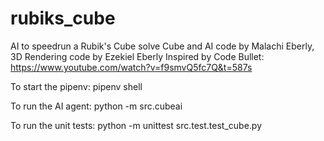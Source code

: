 # rubiks_cube
AI to speedrun a Rubik's Cube solve
Cube and AI code by Malachi Eberly, 3D Rendering code by Ezekiel Eberly
Inspired by Code Bullet: https://www.youtube.com/watch?v=f9smvQ5fc7Q&t=587s

To start the pipenv:
pipenv shell

To run the AI agent:
python -m src.cubeai

To run the unit tests:
python -m unittest src.test.test_cube.py